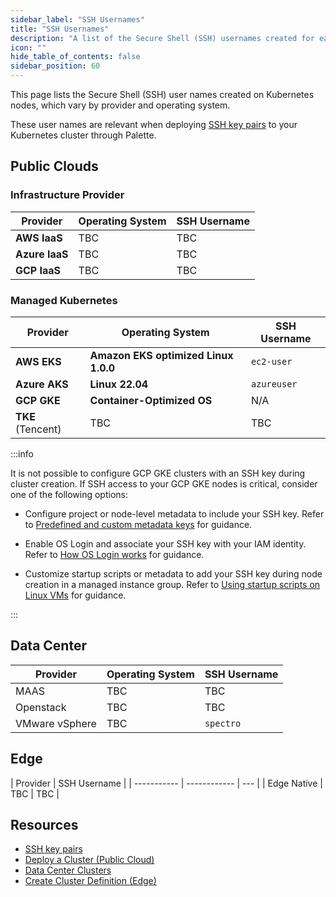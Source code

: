 ```yaml
---
sidebar_label: "SSH Usernames"
title: "SSH Usernames"
description: "A list of the Secure Shell (SSH) usernames created for each provider type on Kubernetes nodes."
icon: ""
hide_table_of_contents: false
sidebar_position: 60
---
```


This page lists the Secure Shell (SSH) user names created on Kubernetes nodes, which vary by provider and operating
system.

These user names are relevant when deploying [SSH key pairs](../clusters/cluster-management/ssh-keys.md) to your
Kubernetes cluster through Palette.

## Public Clouds

### Infrastructure Provider

| Provider       | Operating System | SSH Username |
| -------------- | ---------------- | ------------ |
| **AWS IaaS**   | TBC              | TBC          |
| **Azure IaaS** | TBC              | TBC          |
| **GCP IaaS**   | TBC              | TBC          |

### Managed Kubernetes

| Provider          | Operating System                     | SSH Username |
| ----------------- | ------------------------------------ | ------------ |
| **AWS EKS**       | **Amazon EKS optimized Linux 1.0.0** | `ec2-user`   |
| **Azure AKS**     | **Linux 22.04**                      | `azureuser`  |
| **GCP GKE**       | **Container-Optimized OS**           | N/A          |
| **TKE** (Tencent) | TBC                                  | TBC          |

:::info

It is not possible to configure GCP GKE clusters with an SSH key during cluster creation. If SSH access to your GCP GKE nodes is critical, consider one of the following options:

- Configure project or node-level metadata to include your SSH key. Refer to [Predefined and custom metadata keys](https://cloud.google.com/compute/docs/metadata/overview#predefined-and-custom-metadata-keys) for guidance.

- Enable OS Login and associate your SSH key with your IAM identity. Refer to [How OS Login works](https://cloud.google.com/compute/docs/oslogin#how_os_login_works) for guidance.

- Customize startup scripts or metadata to add your SSH key during node creation in a managed instance group. Refer to [Using startup scripts on Linux VMs](https://cloud.google.com/compute/docs/instances/startup-scripts/linux) for guidance.

:::

## Data Center

| Provider       | Operating System | SSH Username |
| -------------- | ---------------- | ------------ |
| MAAS           | TBC              | TBC          |
| Openstack      | TBC              | TBC          |
| VMware vSphere | TBC              | `spectro`    |

## Edge

| Provider    | SSH Username |
| ----------- | ------------ | --- |
| Edge Native | TBC          | TBC |

## Resources

- [SSH key pairs](../clusters/cluster-management/ssh-keys.md)
- [Deploy a Cluster (Public Cloud)](../clusters/public-cloud/deploy-k8s-cluster.md)
- [Data Center Clusters](../clusters/data-center/data-center.md)
- [Create Cluster Definition (Edge)](../clusters/edge/site-deployment/cluster-deployment.md)
